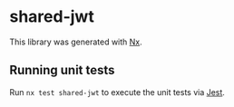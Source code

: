 # shared-jwt

This library was generated with [Nx](https://nx.dev).

## Running unit tests

Run `nx test shared-jwt` to execute the unit tests via [Jest](https://jestjs.io).
